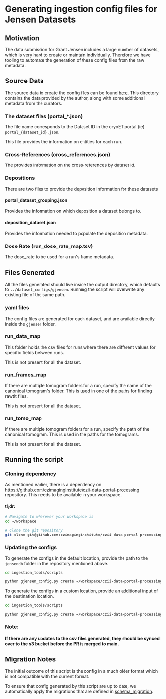 # Generating ingestion config files for Jensen Datasets

## Motivation
The data submission for Grant Jensen includes a large number of datasets, which is very hard to create or maintain individually. Therefore we have tooling to automate the generation of these config files from the raw metadata.

## Source Data
The source data to create the config files can be found [here](https://github.com/czimaginginstitute/czii-data-portal-processing/tree/main/src/data_portal_processing/jensendb). This directory contains the data provided by the author, along with some additional metadata from the curators.

### The dataset files (portal_*.json)

The file name corresponds to the Dataset ID in the cryoET portal (ie) `portal_{dataset_id}.json`.

This file provides the information on entities for each run.

### Cross-References (cross_references.json)
The provides information on the cross-references by dataset id.

### Depositions
There are two files to provide the deposition information for these datasets

#### portal_dataset_grouping.json
Provides the information on which deposition a dataset belongs to.

#### deposition_dataset.json
Provides the information needed to populate the deposition metadata.

### Dose Rate (run_dose_rate_map.tsv)
The dose_rate to be used for a run's frame metadata.

## Files Generated

All the files generated should live inside the output directory, which defaults to `../dataset_configs/gjensen`. Running the script will overwrite any existing file of the same path.

### yaml files
The config files are generated for each dataset, and are available directly inside the `gjensen` folder.

### run_data_map
This folder holds the csv files for runs where there are different values for specific fields between runs.

This is not present for all the dataset.

### run_frames_map
If there are multiple tomogram folders for a run, specify the name of the canonical tomogram's folder. This is used in one of the paths for finding rawtlt files.

This is not present for all the dataset.

### run_tomo_map
If there are multiple tomogram folders for a run, specify the path of the canonical tomogram. This is used in the paths for the tomograms.

This is not present for all the dataset.

## Running the script

### Cloning dependency
As mentioned earlier, there is a dependency on https://github.com/czimaginginstitute/czii-data-portal-processing repository. This needs to be available in your workspace.

#### tl;dr:
```bash
# Navigate to wherever your workspace is
cd ~/workspace

# Clone the git repository
git clone git@github.com:czimaginginstitute/czii-data-portal-processing.git .
```

### Updating the configs

To generate the configs in the default location, provide the path to the `jensendb` folder in the repository mentioned above.

```bash
cd ingestion_tools/scripts

python gjensen_config.py create ~/workspace/czii-data-portal-processing/src/data_portal_processing/jensendb
```


To generate the configs in a custom location, provide an additional input of the destination location.
```bash
cd ingestion_tools/scripts

python gjensen_config.py create ~/workspace/czii-data-portal-processing/src/data_portal_processing/jensendb ~/workspace/custom_location
```

### Note:
#### If there are any updates to the csv files generated, they should be synced over to the s3 bucket before the PR is merged to main.

## Migration Notes

The initial outcome of this script is the config in a much older format which is not compatible with the current format.

To ensure that config generated by this script are up to date, we automatically apply the migrations that are defined in [schema_migration](../schema_migration).
